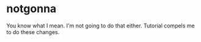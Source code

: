 # notgonna
You know what I mean.
I'm not going to do that either.
Tutorial compels me to do these changes.
